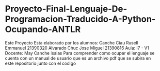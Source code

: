 # Proyecto-Final-Lenguaje-De-Programacion-Traducido-A-Python-Ocupando-ANTLR
Este Proyecto Esta elaborado por los alumnos:
Canche Ciau Rusell Emmanuel 21390320
Alvarado Chuc Jose Miguel 21390816
Aula: I7 - V1
Docente: May Canche Isaias
Para comprender como ocupar el lenguaje se cuenta con un manual de usuario que es un archivo pdf que se subira en este repositorio junto con el codigo
